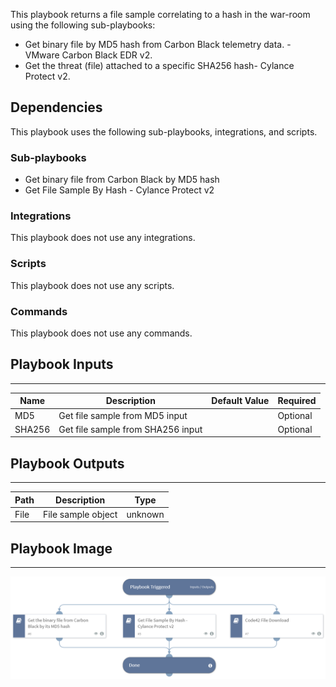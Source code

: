 This playbook returns a file sample correlating to a hash in the war-room using the following sub-playbooks:
- Get binary file by MD5 hash from Carbon Black telemetry data. - VMware Carbon Black EDR v2.
- Get the threat (file) attached to a specific SHA256 hash- Cylance Protect v2.

## Dependencies
This playbook uses the following sub-playbooks, integrations, and scripts.

### Sub-playbooks
* Get binary file from Carbon Black by MD5 hash
* Get File Sample By Hash - Cylance Protect v2

### Integrations
This playbook does not use any integrations.

### Scripts
This playbook does not use any scripts.

### Commands
This playbook does not use any commands.

## Playbook Inputs
---

| **Name** | **Description** | **Default Value** | **Required** |
| --- | --- | --- | --- |
| MD5 | Get file sample from MD5 input |  | Optional |
| SHA256 | Get file sample from SHA256 input |  | Optional |

## Playbook Outputs
---

| **Path** | **Description** | **Type** |
| --- | --- | --- |
| File | File sample object | unknown |

## Playbook Image
---
![Get File Sample By Hash - Generic v3](https://raw.githubusercontent.com/demisto/content/8eb0c6e3e592d9eedbcf72b025c403d44a5ba395/Packs/CommonPlaybooks/doc_files/Get_File_Sample_By_Hash_-_Generic_v3.png)